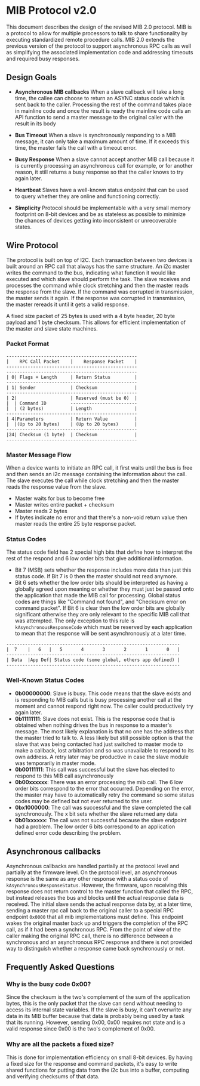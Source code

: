 # MIB Protocol v2.0
This document describes the design of the revised MIB 2.0 protocol.  MIB is a protocol to allow for multiple processors to talk to share functionality by executing standardized remote procedure calls.  MIB 2.0 extends the previous version of the protocol to support asynchronous RPC calls as well as simplifying the associated implementation code and addressing timeouts and required busy responses.

## Design Goals
- **Asynchronous MIB callbacks** When a slave callback will take a long time, the callee can choose to return an ASYNC status code which is sent back to the caller.  Processing the rest of the command takes place in mainline code and once the result is ready the mainline code calls an API function to send a master message to the original caller with the result in its body

- **Bus Timeout** When a slave is synchronously responding to a MIB message, it can only take a maximum amount of time.  If it
exceeds this time, the master fails the call with a timeout error.

- **Busy Response** When a slave cannot accept another MIB call because it is currently processing an asynchronous call for example, or for another reason, it still returns a busy response so that the caller knows to try again later.

- **Heartbeat** Slaves have a well-known status endpoint that can be used to query whether they are online and functioning correctly.

- **Simplicity** Protocol should be implementable with a very small memory footprint on 8-bit devices and be as stateless as possible to minimize the chances of devices getting into inconsistent or unrecoverable states.

## Wire Protocol
The protocol is built on top of I2C.  Each transaction between two devices is built around an RPC call that always has the same structure.  An i2c master writes the command to the bus, indicating what function it would like executed and which slave should perform the task.  The slave receives and processes the command while clock stretching and then the master reads the response from the slave.  If the command was corrupted in transmission, the master sends it again.  If the response was corrupted in transmission, the master rereads it until it gets a valid response.

A fixed size packet of 25 bytes is used with a 4 byte header, 20 byte payload and 1 byte checksum. This allows for efficient implementation of the master and slave state machines.

### Packet Format

```
-------------------------------------------------
|    RPC Call Packet 	|    Response Packet 	|
-------------------------------------------------
-------------------------------------------------
| 0| Flags + Length		| Return Status			|
-------------------------------------------------
| 1| Sender			 	| Checksum		 		|
-------------------------------------------------
| 2| 	 				| Reserved (must be 0) 	|
|  | Command ID			-------------------------
|  | (2 bytes)			| Length				|
-------------------------------------------------
| 4|Parameters 			| Return Value 			|
|  |(Up to 20 bytes)	| (Up to 20 bytes)		|
-------------------------------------------------
|24| Checksum (1 byte)	| Checksum 				|
-------------------------------------------------
```
			
### Master Message Flow
When a device wants to initiate an RPC call, it first waits until the bus is free and then sends an i2c message containing
the information about the call.  The slave executes the call while clock stretching and then the master reads the response
value from the slave.

- Master waits for bus to become free
- Master writes entire packet + checksum
- Master reads 2 bytes
- If bytes indicate no error and that there's a non-void return value then master reads the entire 25 byte response packet.

<Flowchart here>

### Status Codes
The status code field has 2 special high bits that define how to interpret the rest of the respond and 6 low order bits that give additional information.  

- Bit 7 (MSB) sets whether the response includes more data than just this status code.  If Bit 7 is 0 then the master should not read anymore.
- Bit 6 sets whether the low order bits should be interpreted as having a globally agreed upon meaning or whether they must just be passed onto the application that made the MIB call for processing. Global status codes are things like "Command not found", and "Checksum error on command packet".  If Bit 6 is clear then the low order bits are globally significant otherwise they are only relevant to the specific MIB call that was attempted.  The only exception to this rule is `kAsynchronousResponseCode` which must be reserved by each application to mean that the response will be sent asynchronously at a later time.

```
-----------------------------------------------------------------
|  7	|	6	|	5		4		3		2		1	 	0 	|
-----------------------------------------------------------------
| Data 	|App Def| Status code (some global, others app defined)	|
-----------------------------------------------------------------
```

### Well-Known Status Codes
- **0b00000000**: Slave is busy.  This code means that the slave exists and is responding to MIB calls but is busy processing another call at the moment and cannot respond right now.  The caller could productively try again later.
- **0b11111111**: Slave does not exist.  This is the response code that is obtained when nothing drives the bus in response to a master's message.  The most likely explanation is that no one has the address that the master tried to talk to.  A less likely but still possible option is that the slave that was being contacted had just switched to master mode to make a callback, lost arbitration and so was unavailable to respond to its own address.  A retry later may be productive in case the slave module was temporarily in master mode.
- **0b00111111**: This call was successful but the slave has elected to respond to this MIB call asynchronously
- **0b00xxxxxx**: There was an error processing the mib call.  The 6 low order bits correspond to the error that occurred.  Depending on the error, the master may have to automatically retry the command so some status codes may be defined but not ever returned to the user.
- **0bx1000000**: The call was successful and the slave completed the call synchronously.  The x bit sets whether the slave returned any data
- **0b01xxxxxx**: The call was not successful because the slave endpoint had a problem.  The low order 6 bits correspond to an application defined error code describing the problem.

## Asynchronous callbacks
Asynchronous callbacks are handled partially at the protocol level and partially at the firmware level.  On the protocol level, an asynchronous response is the same as any other response with a status code of `kAsynchronousResponseStatus`.  However, the firmware, upon receiving this response does not return control to the master function that called the RPC, but instead releases the bus and blocks until the actual response data is received.  The initial slave sends the actual response data by, at a later time, sending a master rpc call back to the original caller to a special RPC endpoint `0x0000` that all mib implementations must define.  This endpoint wakes the original master back up and triggers the completion of the RPC call, as if it had been a synchronous RPC.  From the point of view of the caller making the original RPC call, there is no difference between a synchronous and an asynchronous RPC response and there is not provided way to distinguish whether a response came back synchronously or not.

## Frequently Asked Questions

### Why is the busy code 0x00?
Since the checksum is the two's complement of the sum of the application bytes, this is the only packet that the slave can send without needing to access its internal state variables.  If the slave is busy, it can't overwrite any data in its MIB buffer because that data is probably being used by a task that its running.  However, sending 0x00, 0x00 requires not state and is a valid response since 0x00 is the two's complement of 0x00.

### Why are all the packets a fixed size?
This is done for implementation efficiency on small 8-bit devices.  By having a fixed size for the response and command packets, it's easy to write shared functions for putting data from the i2c bus into a buffer, computing and verifying checksums of that data.